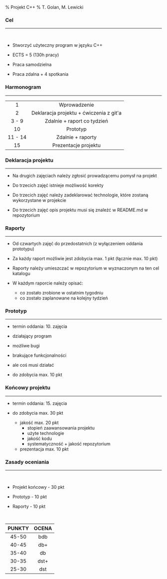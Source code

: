 % Projekt C++
% T. Golan, M. Lewicki

### Cel

---

<br>

* Stworzyć użyteczny program w języku C++

* ECTS = 5 (130h pracy)

* Praca samodzielna

* Praca zdalna + 4 spotkania

### Harmonogram

---

| | |
|:-:|:-:|
| 1 | Wprowadzenie |
| 2 | Deklaracja projektu + ćwiczenia z git'a |
| 3 - 9 | Zdalnie + raport co tydzień
| 10 | Prototyp |
| 11 - 14 | Zdalnie + raporty 
| 15 | Prezentacje projektu |

### Deklaracja projektu

---

* Na drugich zajęciach należy zgłosić prowadzącemu pomysł na projekt

* Do trzecich zajęć istnieje możliwość korekty 

* Do trzecich zajęć należy zadeklarować technologie, które zostaną wykorzystane w projekcie

* Do trzecich zajęć opis projektu musi się znaleźć w README.md w repozytorium

### Raporty

---

* Od czwartych zajęć do przedostatnich (z wyłączeniem oddania prototypu)

* Za każdy raport możliwie jest zdobycia max. 1 pkt (łącznie max. 10 pkt)

* Raporty należy umieszczać w repozytorium w wyznaczonym na ten cel katalogu

* W każdym raporcie należy opisać:

    * co zostało zrobione w ostatnim tygodniu
    * co zostało zaplanowane na kolejny tydzień

### Prototyp

---

* termin oddania: 10. zajęcia

* działający program

* możliwe bugi

* brakujące funkcjonalności

* ale coś musi działać

* do zdobycia max. 10 pkt


### Końcowy projektu

---

* termin oddania: 15. zajęcia

* do zdobycia max. 30 pkt

    * jakość max. 20 pkt
        * stopień zaawansowania projektu
        * użyte technologie
        * jakość kodu
        * systematyczność + jakość repozytorium
    * prezentacja max. 10 pkt

### Zasady oceniania

---

<div class=left><br>

* Projekt końcowy - 30 pkt

* Prototyp - 10 pkt

* Raporty - 10 pkt

</div>
<div class=right><br>   

| PUNKTY | OCENA |
|:------:|:-----:|
| 45-50 | bdb |
| 40-45 | db+ |
| 35-40 | db |
| 30-35 | dst+ |
| 25-30 | dst |

</div>
